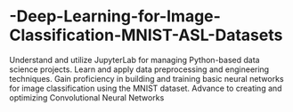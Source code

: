 # -Deep-Learning-for-Image-Classification-MNIST-ASL-Datasets
Understand and utilize JupyterLab for managing Python-based data science projects. Learn and apply data preprocessing and engineering techniques. Gain proficiency in building and training basic neural networks for image classification using the MNIST dataset. Advance to creating and optimizing Convolutional Neural Networks 
